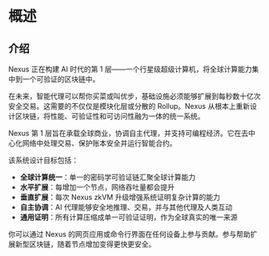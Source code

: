 # 概述

## 介绍

Nexus 正在构建 AI 时代的第 1 层——一个行星级超级计算机，将全球计算能力集中到一个可验证的区块链中。

在未来，智能代理可以帮你买菜或叫优步，基础设施必须能够扩展到每秒数十亿次安全交易。这需要的不仅仅是模块化层或分散的 Rollup。Nexus 从根本上重新设计区块链，将性能、可验证性和可访问性融为一体的统一系统。

Nexus 第 1 层旨在承载全球商业，协调自主代理，并支持可编程经济。它在去中心化网络中处理交易、保护账本安全并运行智能合约。

该系统设计目标包括：

- **全球计算统一**：单一的密码学可验证链汇聚全球计算能力  
- **水平扩展**：每增加一个节点，网络吞吐量都会提升  
- **垂直扩展**：每次 Nexus zkVM 升级增强系统证明复杂计算的能力  
- **自主协调**：AI 代理能够安全地推理、交易，并与其他代理及人类互动  
- **通用证明**：所有计算压缩成单一可验证证明，作为全球真实的唯一来源  

你可以通过 Nexus 的网页应用或命令行界面在任何设备上参与贡献。参与帮助扩展新型区块链，随着节点增加变得更快更安全。

